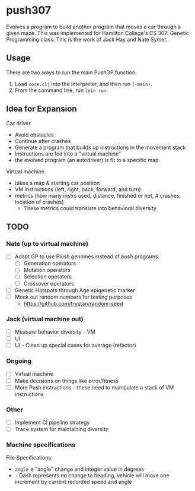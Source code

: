 # push307

Evolves a program to build another program that moves a car through a given maze. This was
implemented for Hamilton College's CS 307: Genetic Programming class. This is the work of Jack Hay and Nate Symer.

## Usage

There are two ways to run the main PushGP function:

1. Load `core.clj` into the interpreter, and then run `(-main)`.
2. From the command line, run `lein run`.

## Idea for Expansion

Car driver
  - Avoid obstacles
  - Continue after crashes
  - Generate a program that builds up instructions in the movement stack
  - Instructions are fed into a "virtual machine"
  - the evolved program (an autodriver) is fit to a specific map

Virtual machine
 - takes a map & starting car position
 - VM instructions (left, right, back, forward, and turn)
 - metrics (how many instrs used, distance, finished or not, # crashes, location of crashes)
   - These metrics could translate into behavioral diversity

## TODO

### Nate (up to virtual machine)

- [ ] Adapt GP to use Plush genomes instead of push programs
   - [ ] Generation operators
   - [ ] Mutation operators
   - [ ] Selection operators
   - [ ] Crossover operators
- [ ] Genetic Hotspots through Age epigenetic marker
- [ ] Mock out random numbers for testing purposes
   - https://github.com/trystan/random-seed

### Jack (virtual machine out)

- [ ] Measure behavior diversity - VM
- [ ] UI
- [ ] UI - Clean up special cases for average (refactor)

### Ongoing

- [ ] Virtual machine
- [ ] Make decisions on things like error/fitness
- [ ] More Push instructions - these need to manipulate a stack of VM instructions

### Other

- [ ] Implement CI pipeline strategy
- [ ] Trace system for maintaining diversity

### Machine specifications

File Specifications:
- ```angle 0```  "angle" change and integer value in degrees
- ```-``` Dash represents no change to heading, vehicle will move one increment by current recorded speed and angle
